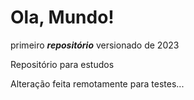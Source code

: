 # Ola, Mundo!
 primeiro **_repositório_** versionado de 2023

 Repositório para estudos
 
 Alteração feita remotamente para testes...
